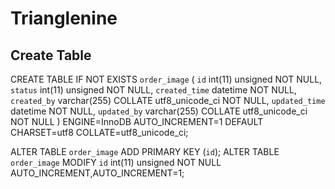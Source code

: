 # Trianglenine

## Create Table
CREATE TABLE IF NOT EXISTS `order_image` (
  `id` int(11) unsigned NOT NULL,
  `status` int(11) unsigned NOT NULL,
  `created_time` datetime NOT NULL,
  `created_by` varchar(255) COLLATE utf8_unicode_ci NOT NULL,
  `updated_time` datetime NOT NULL,
  `updated_by` varchar(255) COLLATE utf8_unicode_ci NOT NULL
) ENGINE=InnoDB AUTO_INCREMENT=1 DEFAULT CHARSET=utf8 COLLATE=utf8_unicode_ci;

ALTER TABLE `order_image` ADD PRIMARY KEY (`id`);
ALTER TABLE `order_image` MODIFY `id` int(11) unsigned NOT NULL AUTO_INCREMENT,AUTO_INCREMENT=1;
